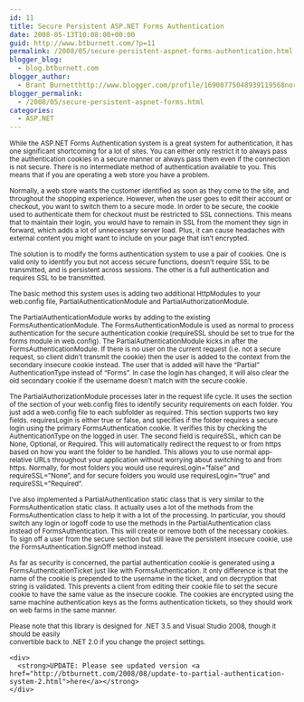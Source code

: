 ```yaml
---
id: 11
title: Secure Persistent ASP.NET Forms Authentication
date: 2008-05-13T10:08:00+00:00
guid: http://www.btburnett.com/?p=11
permalink: /2008/05/secure-persistent-aspnet-forms-authentication.html
blogger_blog:
  - blog.btburnett.com
blogger_author:
  - Brant Burnetthttp://www.blogger.com/profile/16900775048939119568noreply@blogger.com
blogger_permalink:
  - /2008/05/secure-persistent-aspnet-forms.html
categories:
  - ASP.NET
---
```

<div>
  <small>While the ASP.NET Forms Authentication system is a great system for authentication, it has one significant shortcoming for a lot of sites. You can either only restrict it to always pass the authentication cookies in a secure manner or always pass them even if the connection is not secure. There is no intermediate method of authentication available to you. This means that if you are operating a web store you have a problem.</small></p>

  <p>
    <small>Normally, a web store wants the customer identified as soon as they come to the site, and throughout the shopping experience. However, when the user goes to edit their account or checkout, you want to switch them to a secure mode. In order to be secure, the cookie used to authenticate them for checkout must be restricted to SSL connections. This means that to maintain their login, you would have to remain in SSL from the moment they sign in forward, which adds a lot of unnecessary server load. Plus, it can cause headaches with external content you might want to include on your page that isn&#8217;t encrypted.</small>
  </p>

  <p>
    <small>The solution is to modify the forms authentication system to use a pair of cookies. One is valid only to identify you but not access secure functions, doesn&#8217;t require SSL to be transmitted, and is persistent across sessions. The other is a full authentication and requires SSL to be transmitted.</small>
  </p>

  <p>
    <small>The basic method this system uses is adding two additional HttpModules to your web.config file, PartialAuthenticationModule and PartialAuthorizationModule.</small>
  </p>

  <p>
    <small>The PartialAuthenticationModule works by adding to the existing FormsAuthenticationModule. The FormsAuthenticationModule is used as normal to process authentication for the secure authentication cookie (requireSSL should be set to true for the forms module in web.config). The PartialAuthenticationModule kicks in after the FormsAuthenticationModule. If there is no user on the current request (i.e. not a secure request, so client didn&#8217;t transmit the cookie) then the user is added to the context from the secondary insecure cookie instead. The user that is added will have the &#8220;Partial&#8221; AuthenticationType instead of &#8220;Forms&#8221;. In case the login has changed, it will also clear the old secondary cookie if the username doesn&#8217;t match with the secure cookie.</small>
  </p>

  <p>
    <small>The PartialAuthorizationModule processes later in the request life cycle. It uses the section of the section of your web.config files to identify security requirements on each folder. You just add a web.config file to each subfolder as required. This section supports two key fields. requiresLogin is either true or false, and specifies if the folder requires a secure login using the primary FormsAuthentication cookie. It verifies this by checking the AuthenticationType on the logged in user. The second field is requireSSL, which can be None, Optional, or Required. This will automatically redirect the request to or from https based on how you want the folder to be handled. This allows you to use normal app-relative URLs throughout your application without worrying about switching to and from https. Normally, for most folders you would use requiresLogin=&#8221;false&#8221; and requireSSL=&#8221;None&#8221;, and for secure folders you would use requiresLogin=&#8221;true&#8221; and requireSSL=&#8221;Required&#8221;.</small>
  </p>

  <p>
    <small>I&#8217;ve also implemented a PartialAuthentication static class that is very similar to the FormsAuthentication static class. It actually uses a lot of the methods from the FormsAuthentication class to help it with a lot of the processing. In particular, you should switch any login or logoff code to use the methods in the PartialAuthentication class instead of FormsAuthentication. This will create or remove both of the necessary cookies. To sign off a user from the secure section but still leave the persistent insecure cookie, use the FormsAuthentication.SignOff method instead.</small>
  </p>

  <p>
    <small>As far as security is concerned, the partial authentication cookie is generated using a FormsAuthenticationTicket just like with FormsAuthentication. It only difference is that the name of the cookie is prepended to the username in the ticket, and on decryption that string is validated. This prevents a client from editing their cookie file to set the secure cookie to have the same value as the insecure cookie. The cookies are encrypted using the same machine authentication keys as the forms authentication tickets, so they should work on web farms in the same manner.</small>
  </p>

  <p>
    <small>Please note that this library is designed for .NET 3.5 and Visual Studio 2008, though it should be easily<br /> convertible back to .NET 2.0 if you change the project settings.</small></div>

    <div>
      <strong>UPDATE: Please see updated version <a href="http://btburnett.com/2008/08/update-to-partial-authentication-system-2.html">here</a></strong>
    </div>
